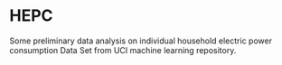# HEPC
Some preliminary data analysis on individual household electric power consumption Data Set
from UCI machine learning repository.
